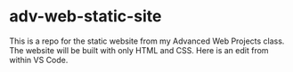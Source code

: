 # adv-web-static-site
This is a repo for the static website from my Advanced Web Projects class.
The website will be built with only HTML and CSS.
Here is an edit from within VS Code.